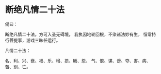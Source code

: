 # 断绝凡情二十法

偈曰：

断绝凡情二十法，方可入圣无碍境，
我执因地轮回根，不染诸法妙有生，
恒常持行菩提事，游戏三昧任运行。

凡情二十法：

名、利、兴、衰、福、乐、增、损、瞋、怨、
气、恨、谋、谤、夺、害、病、苦、别、亡。